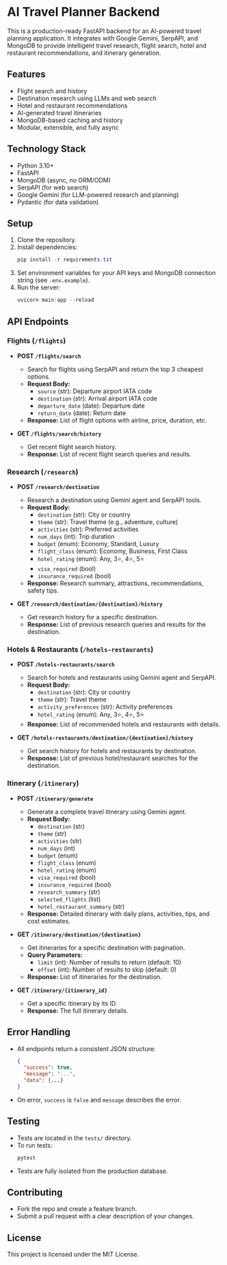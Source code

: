# AI Travel Planner Backend

This is a production-ready FastAPI backend for an AI-powered travel planning application. It integrates with Google Gemini, SerpAPI, and MongoDB to provide intelligent travel research, flight search, hotel and restaurant recommendations, and itinerary generation.

## Features
- Flight search and history
- Destination research using LLMs and web search
- Hotel and restaurant recommendations
- AI-generated travel itineraries
- MongoDB-based caching and history
- Modular, extensible, and fully async

## Technology Stack
- Python 3.10+
- FastAPI
- MongoDB (async, no ORM/ODM)
- SerpAPI (for web search)
- Google Gemini (for LLM-powered research and planning)
- Pydantic (for data validation)

## Setup
1. Clone the repository.
2. Install dependencies:
   ```powershell
   pip install -r requirements.txt
   ```
3. Set environment variables for your API keys and MongoDB connection string (see `.env.example`).
4. Run the server:
   ```powershell
   uvicorn main:app --reload
   ```

## API Endpoints

### Flights (`/flights`)

- **POST `/flights/search`**
  - Search for flights using SerpAPI and return the top 3 cheapest options.
  - **Request Body:**
    - `source` (str): Departure airport IATA code
    - `destination` (str): Arrival airport IATA code
    - `departure_date` (date): Departure date
    - `return_date` (date): Return date
  - **Response:** List of flight options with airline, price, duration, etc.

- **GET `/flights/search/history`**
  - Get recent flight search history.
  - **Response:** List of recent flight search queries and results.

### Research (`/research`)

- **POST `/research/destination`**
  - Research a destination using Gemini agent and SerpAPI tools.
  - **Request Body:**
    - `destination` (str): City or country
    - `theme` (str): Travel theme (e.g., adventure, culture)
    - `activities` (str): Preferred activities
    - `num_days` (int): Trip duration
    - `budget` (enum): Economy, Standard, Luxury
    - `flight_class` (enum): Economy, Business, First Class
    - `hotel_rating` (enum): Any, 3⭐, 4⭐, 5⭐
    - `visa_required` (bool)
    - `insurance_required` (bool)
  - **Response:** Research summary, attractions, recommendations, safety tips.

- **GET `/research/destination/{destination}/history`**
  - Get research history for a specific destination.
  - **Response:** List of previous research queries and results for the destination.

### Hotels & Restaurants (`/hotels-restaurants`)

- **POST `/hotels-restaurants/search`**
  - Search for hotels and restaurants using Gemini agent and SerpAPI.
  - **Request Body:**
    - `destination` (str): City or country
    - `theme` (str): Travel theme
    - `activity_preferences` (str): Activity preferences
    - `hotel_rating` (enum): Any, 3⭐, 4⭐, 5⭐
  - **Response:** List of recommended hotels and restaurants with details.

- **GET `/hotels-restaurants/destination/{destination}/history`**
  - Get search history for hotels and restaurants by destination.
  - **Response:** List of previous hotel/restaurant searches for the destination.

### Itinerary (`/itinerary`)

- **POST `/itinerary/generate`**
  - Generate a complete travel itinerary using Gemini agent.
  - **Request Body:**
    - `destination` (str)
    - `theme` (str)
    - `activities` (str)
    - `num_days` (int)
    - `budget` (enum)
    - `flight_class` (enum)
    - `hotel_rating` (enum)
    - `visa_required` (bool)
    - `insurance_required` (bool)
    - `research_summary` (str)
    - `selected_flights` (list)
    - `hotel_restaurant_summary` (str)
  - **Response:** Detailed itinerary with daily plans, activities, tips, and cost estimates.

- **GET `/itinerary/destination/{destination}`**
  - Get itineraries for a specific destination with pagination.
  - **Query Parameters:**
    - `limit` (int): Number of results to return (default: 10)
    - `offset` (int): Number of results to skip (default: 0)
  - **Response:** List of itineraries for the destination.

- **GET `/itinerary/{itinerary_id}`**
  - Get a specific itinerary by its ID.
  - **Response:** The full itinerary details.

## Error Handling
- All endpoints return a consistent JSON structure:
  ```json
  {
    "success": true,
    "message": "...",
    "data": {...}
  }
  ```
- On error, `success` is `false` and `message` describes the error.

## Testing
- Tests are located in the `tests/` directory.
- To run tests:
  ```powershell
  pytest
  ```
- Tests are fully isolated from the production database.

## Contributing
- Fork the repo and create a feature branch.
- Submit a pull request with a clear description of your changes.

## License
This project is licensed under the MIT License.
